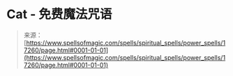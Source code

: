 <!--yml

category: 未分类

date: 2024-06-12 18:58:14

-->

# Cat - 免费魔法咒语

> 来源：[https://www.spellsofmagic.com/spells/spiritual_spells/power_spells/17260/page.html#0001-01-01](https://www.spellsofmagic.com/spells/spiritual_spells/power_spells/17260/page.html#0001-01-01)
